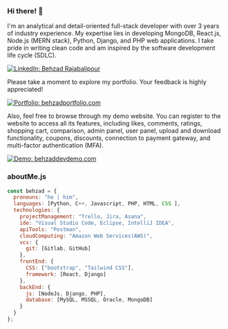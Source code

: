 ### Hi there! 👋

I'm an analytical and detail-oriented full-stack developer with over 3 years of industry experience. My expertise lies in developing MongoDB, React.js, Node.js (MERN stack), Python, Django, and PHP web applications. I take pride in writing clean code and am inspired by the software development life cycle (SDLC).

[![LinkedIn: Behzad Rajabalipour](https://img.shields.io/badge/-BehzadRajabalipour-blue?style=flat-square&logo=Linkedin&logoColor=white&link=https://www.linkedin.com/in/behzad-rajabalipour/)](https://www.linkedin.com/in/behzad-rajabalipour/)

Please take a moment to explore my portfolio. Your feedback is highly appreciated!

[![Portfolio: behzadportfolio.com](https://img.shields.io/badge/-BehzadPortfolio-red?style=flat-square&logo=Internet%20Explorer&link=https://behzadportfolio.com)](https://behzadportfolio.com)

Also, feel free to browse through my demo website. You can register to the website to access all its features, including likes, comments, ratings, shopping cart, comparison, admin panel, user panel, upload and download functionality, coupons, discounts, connection to payment gateway, and multi-factor authentication (MFA).

[![Demo: behzaddevdemo.com](https://img.shields.io/badge/-BehzadDevDemo-green?style=flat-square&logo=Internet%20Explorer&link=https://behzaddevdemo.com)](https://behzaddevdemo.com)

### aboutMe.js

```javascript
const behzad = {
  pronouns: "he | him",
  languages: [Python, C++, Javascript, PHP, HTML, CSS ],
  technologies: {
    projectManagement: "Trello, Jira, Asana",
    ide: "Visual Studio Code, Eclipse, IntelliJ IDEA",
    apiTools: "Postman",
    cloudComputing: "Amazon Web Services(AWS)",
    vcs: {
      git: [Gitlab, GitHub]
    },
    frontEnd: {
      CSS: ["bootstrap", "Tailwind CSS"],
      framework: [React, Django]
    },
    backEnd: {
      js: [NodeJs, Django, PHP],
      database: [MySQL, MSSQL, Oracle, MongoDB]
    }    
  }
};
```

